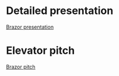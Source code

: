 # Detailed presentation
[Brazor presentation](https://www.canva.com/design/DAGC-YmMMEQ/7c0PKfHcl3BPTyQ1VYHRKQ/view?utm_content=DAGC-YmMMEQ&utm_campaign=designshare&utm_medium=link&utm_source=editor)

# Elevator pitch
[Brazor pitch](https://www.canva.com/design/DAGC_3ntoNw/CIAw4LnkvXVNVEJQb2zhRQ/view?utm_content=DAGC_3ntoNw&utm_campaign=designshare&utm_medium=link&utm_source=editor)
